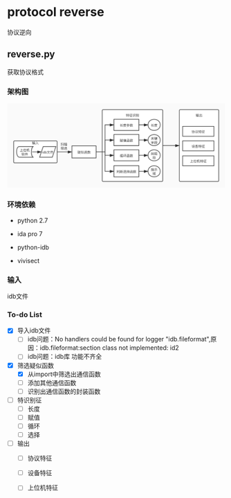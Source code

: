 # protocol reverse

协议逆向

## reverse.py

获取协议格式

### 架构图

![架构图](pic/架构图.jpg)

### 环境依赖

+ python 2.7

+ ida pro 7

+ python-idb
+ vivisect   

### 输入

idb文件 

### To-do List

- [x] 导入idb文件
  - [ ] idb问题：No handlers could be found for logger "idb.fileformat",原因：idb.fileformat:section class not implemented: id2
  - [ ] idb问题：idb库 功能不齐全
- [x] 筛选疑似函数
  - [x] 从import中筛选出通信函数
  - [ ] 添加其他通信函数
  - [ ] 识别出通信函数的封装函数
- [ ] 特识别征
  - [ ] 长度
  - [ ] 赋值
  - [ ] 循环
  - [ ] 选择
- [ ] 输出
  - [ ] 协议特征
  - [ ] 设备特征
  - [ ] 上位机特征



